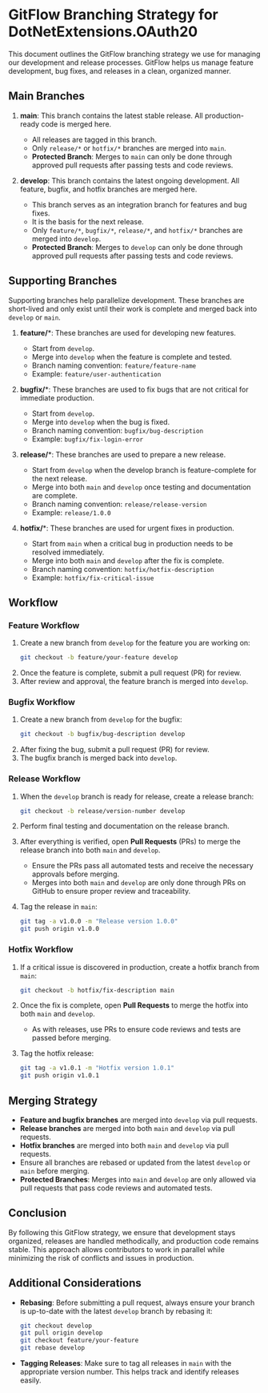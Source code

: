 # GitFlow Branching Strategy for DotNetExtensions.OAuth20

This document outlines the GitFlow branching strategy we use for managing our development and release processes. GitFlow helps us manage feature development, bug fixes, and releases in a clean, organized manner.

## Main Branches

1. **main**: This branch contains the latest stable release. All production-ready code is merged here.
   - All releases are tagged in this branch.
   - Only `release/*` or `hotfix/*` branches are merged into `main`.
   - **Protected Branch**: Merges to `main` can only be done through approved pull requests after passing tests and code reviews.

2. **develop**: This branch contains the latest ongoing development. All feature, bugfix, and hotfix branches are merged here.
   - This branch serves as an integration branch for features and bug fixes.
   - It is the basis for the next release.
   - Only `feature/*`, `bugfix/*`, `release/*`, and `hotfix/*` branches are merged into `develop`.
   - **Protected Branch**: Merges to `develop` can only be done through approved pull requests after passing tests and code reviews.

## Supporting Branches

Supporting branches help parallelize development. These branches are short-lived and only exist until their work is complete and merged back into `develop` or `main`.

1. **feature/***: These branches are used for developing new features.
   - Start from `develop`.
   - Merge into `develop` when the feature is complete and tested.
   - Branch naming convention: `feature/feature-name`
   - Example: `feature/user-authentication`

2. **bugfix/***: These branches are used to fix bugs that are not critical for immediate production.
   - Start from `develop`.
   - Merge into `develop` when the bug is fixed.
   - Branch naming convention: `bugfix/bug-description`
   - Example: `bugfix/fix-login-error`

3. **release/***: These branches are used to prepare a new release.
   - Start from `develop` when the develop branch is feature-complete for the next release.
   - Merge into both `main` and `develop` once testing and documentation are complete.
   - Branch naming convention: `release/release-version`
   - Example: `release/1.0.0`

4. **hotfix/***: These branches are used for urgent fixes in production.
   - Start from `main` when a critical bug in production needs to be resolved immediately.
   - Merge into both `main` and `develop` after the fix is complete.
   - Branch naming convention: `hotfix/hotfix-description`
   - Example: `hotfix/fix-critical-issue`

## Workflow

### Feature Workflow

1. Create a new branch from `develop` for the feature you are working on:
   ```bash
   git checkout -b feature/your-feature develop
   ```
2. Once the feature is complete, submit a pull request (PR) for review.
3. After review and approval, the feature branch is merged into `develop`.

### Bugfix Workflow

1. Create a new branch from `develop` for the bugfix:
   ```bash
   git checkout -b bugfix/bug-description develop
   ```
2. After fixing the bug, submit a pull request (PR) for review.
3. The bugfix branch is merged back into `develop`.

### Release Workflow

1. When the `develop` branch is ready for release, create a release branch:
   ```bash
   git checkout -b release/version-number develop
   ```
2. Perform final testing and documentation on the release branch.
3. After everything is verified, open **Pull Requests** (PRs) to merge the release branch into both `main` and `develop`.
   - Ensure the PRs pass all automated tests and receive the necessary approvals before merging.
   - Merges into both `main` and `develop` are only done through PRs on GitHub to ensure proper review and traceability.

4. Tag the release in `main`:
   ```bash
   git tag -a v1.0.0 -m "Release version 1.0.0"
   git push origin v1.0.0
   ```

### Hotfix Workflow

1. If a critical issue is discovered in production, create a hotfix branch from `main`:
   ```bash
   git checkout -b hotfix/fix-description main
   ```
2. Once the fix is complete, open **Pull Requests** to merge the hotfix into both `main` and `develop`.
   - As with releases, use PRs to ensure code reviews and tests are passed before merging.

3. Tag the hotfix release:
   ```bash
   git tag -a v1.0.1 -m "Hotfix version 1.0.1"
   git push origin v1.0.1
   ```

## Merging Strategy

- **Feature and bugfix branches** are merged into `develop` via pull requests.
- **Release branches** are merged into both `main` and `develop` via pull requests.
- **Hotfix branches** are merged into both `main` and `develop` via pull requests.
- Ensure all branches are rebased or updated from the latest `develop` or `main` before merging.
- **Protected Branches**: Merges into `main` and `develop` are only allowed via pull requests that pass code reviews and automated tests.

## Conclusion

By following this GitFlow strategy, we ensure that development stays organized, releases are handled methodically, and production code remains stable. This approach allows contributors to work in parallel while minimizing the risk of conflicts and issues in production.

## Additional Considerations

- **Rebasing**: Before submitting a pull request, always ensure your branch is up-to-date with the latest `develop` branch by rebasing it:
   ```bash
   git checkout develop
   git pull origin develop
   git checkout feature/your-feature
   git rebase develop
   ```

- **Tagging Releases**: Make sure to tag all releases in `main` with the appropriate version number. This helps track and identify releases easily.

